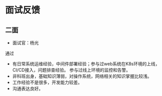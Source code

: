 # 面试反馈

## 二面

* 面试官：杨光

通过

* 有日常系统运维经验，中间件部署经验；参与过web系统在K8s环境的上线，CI/CD接入，问题排查经验。 参与过线上环境的监控和告警。
* 非科班出身，基础知识薄弱，对操作系统，网络相关的知识掌握比较浅。
* 工作经验不是很多，开发能力较差。
* 沟通表达良好。
